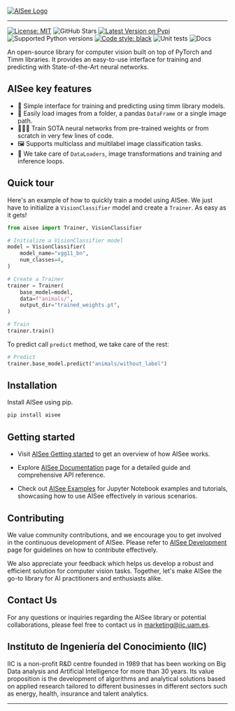 [![AISee Logo](./docs/source/_resources/aisee-logo.png)](https://iiconocimiento.github.io/aisee/stable/)

---

[![License: MIT](https://img.shields.io/github/license/iiconocimiento/aisee)](https://github.com/iiconocimiento/aisee/blob/main/LICENSE) ![GitHub Stars](https://img.shields.io/github/stars/iiconocimiento/aisee?style=social) [![Latest Version on Pypi](https://img.shields.io/pypi/v/aisee)](https://pypi.org/project/aisee/) ![Supported Python versions](https://img.shields.io/pypi/pyversions/aisee) [![Code style: black](https://img.shields.io/badge/code%20style-black-000000.svg)](https://github.com/psf/black) ![Unit tests](https://github.com/iiconocimiento/aisee/actions/workflows/unit-tests.yml/badge.svg) ![Docs](https://github.com/iiconocimiento/aisee/actions/workflows/documentation.yml/badge.svg)

An open-source library for computer vision built on top of PyTorch and Timm libraries. It provides an easy-to-use interface for training and predicting with State-of-the-Art neural networks.

## AISee key features 

- 🤗 Simple interface for training and predicting using timm library models.
- 📁 Easily load images from a folder, a pandas `DataFrame` or a single image path.
- 🏋🏽‍♂️ Train SOTA neural networks from pre-trained weights or from scratch in very few lines of code.  
- 🖼️ Supports multiclass and multilabel image classification tasks.
- 🔨 We take care of `DataLoaders`, image transformations and training and inference loops.


## Quick tour

Here's an example of how to quickly train a model using AISee. We just have to initialize a `VisionClassifier` model and create a `Trainer`. As easy as it gets!

```python
from aisee import Trainer, VisionClassifier

# Initialize a VisionClassifier model
model = VisionClassifier(
    model_name="vgg11_bn", 
    num_classes=4,
)

# Create a Trainer 
trainer = Trainer(
    base_model=model, 
    data=f"animals/",
    output_dir="trained_weights.pt",
)

# Train
trainer.train()
```

To predict call `predict` method, we take care of the rest:

```python
# Predict 
trainer.base_model.predict("animals/without_label")
```


## Installation

Install AISee using pip.

```bash
pip install aisee
```

## Getting started

- Visit [AISee Getting started](https://iiconocimiento.github.io/aisee/stable/_getting_started/getting_started.html) to get an overview of how AISee works.

- Explore [AISee Documentation](https://iiconocimiento.github.io/aisee/stable/) page for a detailed guide and comprehensive API reference.

- Check out [AISee Examples](https://iiconocimiento.github.io/aisee/stable/_examples/examples.html) for Jupyter Notebook examples and tutorials, showcasing how to use AISee effectively in various scenarios.

## Contributing

We value community contributions, and we encourage you to get involved in the continuous development of AISee. Please refer to [AISee Development](https://iiconocimiento.github.io/aisee/stable/_development/development.html) page for guidelines on how to contribute effectively.

We also appreciate your feedback which helps us develop a robust and efficient solution for computer vision tasks. Together, let's make AISee the go-to library for AI practitioners and enthusiasts alike.

## Contact Us
For any questions or inquiries regarding the AISee library or potential collaborations, please feel free to contact us in marketing@iic.uam.es. 

## Instituto de Ingeniería del Conocimiento (IIC)
IIC is a non-profit R&D centre founded in 1989 that has been working on Big Data analysis and Artificial Intelligence for more than 30 years. Its value proposition is the development of algorithms and analytical solutions based on applied research tailored to different businesses in different sectors such as energy, health, insurance and talent analytics.

---
